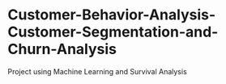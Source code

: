 # Customer-Behavior-Analysis-Customer-Segmentation-and-Churn-Analysis
Project using Machine Learning and Survival Analysis
